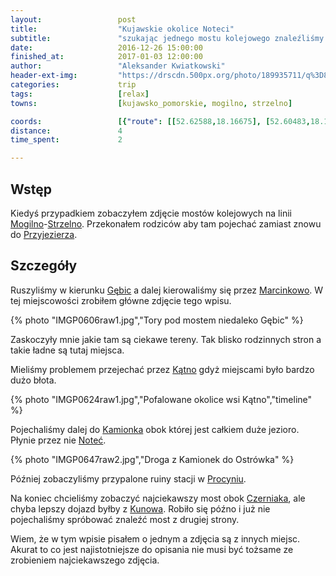 ```yaml
---
layout:                 post
title:                  "Kujawskie okolice Noteci"
subtitle:               "szukając jednego mostu kolejowego znaleźliśmy drugi"
date:                   2016-12-26 15:00:00
finished_at:            2017-01-03 12:00:00
author:                 "Aleksander Kwiatkowski"
header-ext-img:         "https://drscdn.500px.org/photo/189935711/q%3D80_m%3D2000/373f56bb5b452064fad757354328ac39"
categories:             trip
tags:                   [relax]
towns:                  [kujawsko_pomorskie, mogilno, strzelno]

coords:                 [{"route": [[52.62588,18.16675], [52.60483,18.11525], [52.59378,18.07268], [52.60077,18.02633], [52.57772,17.99148], [52.55706,17.99251], [52.58450,17.99268], [52.60984,17.94238], [52.62151,17.97534], [52.61942,18.03903], [52.62984,18.12074], [52.62661,18.16846]], "type": "car"}]
distance:               4
time_spent:             2

---
```


[wiki-katno]: https://pl.wikipedia.org/wiki/K%C4%85tno_(wojew%C3%B3dztwo_kujawsko-pomorskie)
[wiki-kamionek]: https://pl.wikipedia.org/wiki/Kamionek_(wojew%C3%B3dztwo_kujawsko-pomorskie)
[wiki-notec]: https://pl.wikipedia.org/wiki/Note%C4%87
[wiki-mogilno]: https://pl.wikipedia.org/wiki/Mogilno
[wiki-strzelno]: https://pl.wikipedia.org/wiki/Strzelno
[wiki-gebice]: https://pl.wikipedia.org/wiki/G%C4%99bice_(wojew%C3%B3dztwo_kujawsko-pomorskie)
[wiki-przyjezierze]: https://pl.wikipedia.org/wiki/Przyjezierze_(wojew%C3%B3dztwo_kujawsko-pomorskie)
[wiki-marcinkowo]: https://pl.wikipedia.org/wiki/Marcinkowo_(powiat_mogile%C5%84ski)
[wiki-procyn]: https://pl.wikipedia.org/wiki/Procy%C5%84
[wiki-czerniak]: https://pl.wikipedia.org/wiki/Czerniak_(wojew%C3%B3dztwo_kujawsko-pomorskie)
[wiki-kunowo]: https://pl.wikipedia.org/wiki/Kunowo_(wojew%C3%B3dztwo_kujawsko-pomorskie)

Wstęp
-----

Kiedyś przypadkiem zobaczyłem zdjęcie mostów kolejowych na linii
[Mogilno][wiki-mogilno]-[Strzelno][wiki-strzelno]. Przekonałem rodziców aby
tam pojechać zamiast znowu do [Przyjezierza][wiki-przyjezierze].

Szczegóły
---------

Ruszyliśmy w kierunku [Gębic][wiki-gebice] a dalej kierowaliśmy się
przez [Marcinkowo][wiki-marcinkowo]. W tej miejscowości zrobiłem
główne zdjęcie tego wpisu.

{% photo "IMGP0606raw1.jpg","Tory pod mostem niedaleko Gębic" %}

Zaskoczyły mnie jakie tam są ciekawe tereny. Tak blisko rodzinnych stron a
takie ładne są tutaj miejsca.

Mieliśmy problemem przejechać przez [Kątno][wiki-katno] gdyż miejscami było bardzo
dużo błota.

{% photo "IMGP0624raw1.jpg","Pofalowane okolice wsi Kątno","timeline" %}



Pojechaliśmy dalej do [Kamionka][wiki-kamionek] obok której jest całkiem
duże jezioro. Płynie przez nie [Noteć][wiki-notec].

{% photo "IMGP0647raw2.jpg","Droga z Kamionek do Ostrówka" %}

Później zobaczyliśmy przypalone ruiny stacji w [Procyniu][wiki-procyn].

Na koniec chcieliśmy zobaczyć najciekawszy most obok [Czerniaka][wiki-czerniak],
ale chyba lepszy dojazd byłby z [Kunowa][wiki-kunowo]. Robiło się późno i
już nie pojechaliśmy spróbować znaleźć most z drugiej strony.

Wiem, że w tym wpisie pisałem o jednym a zdjęcia są z innych miejsc. Akurat
to co jest najistotniejsze do opisania nie musi być tożsame ze zrobieniem
najciekawszego zdjęcia.
